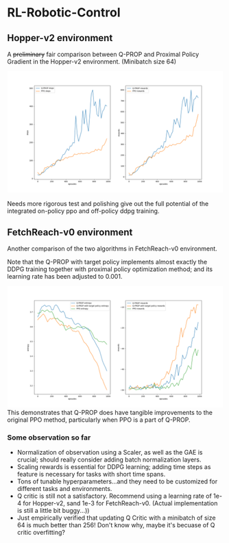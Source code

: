 # RL-Robotic-Control


## Hopper-v2 environment

A ~~preliminary~~ fair comparison between Q-PROP and Proximal Policy Gradient in the Hopper-v2 environment. (Minibatch size 64)

![placeholder](graph/hp_plot_new.png)
 
Needs more rigorous test and polishing give out the full potential of the integrated on-policy ppo and off-policy ddpg training.


## FetchReach-v0 environment

Another comparison of the two algorithms in FetchReach-v0 environment.

Note that the Q-PROP with target policy implements almost exactly the DDPG training together with proximal policy optimization method; and its learning rate has been adjusted to 0.001.

![placeholder](graph/fr_plot_new.png)
This demonstrates that Q-PROP does have tangible improvements to the original PPO method, particularly when PPO is a part of Q-PROP.

### Some observation so far
* Normalization of observation using a Scaler, as well as the GAE is crucial; should really consider adding batch normalization layers.
* Scaling rewards is essential for DDPG learning; adding time steps as feature is necessary for tasks with short time spans.
* Tons of tunable hyperparameters...and they need to be customized for different tasks and environments.
* Q critic is still not a satisfactory. Recommend using a learning rate of 1e-4 for Hopper-v2, sand 1e-3 for FetchReach-v0. (Actual implementation is still a little bit buggy...))
* Just empirically verified that updating Q Critic with a minibatch of size 64 is much better than 256! Don't know why, maybe it's becuase of Q critic overfitting?  
